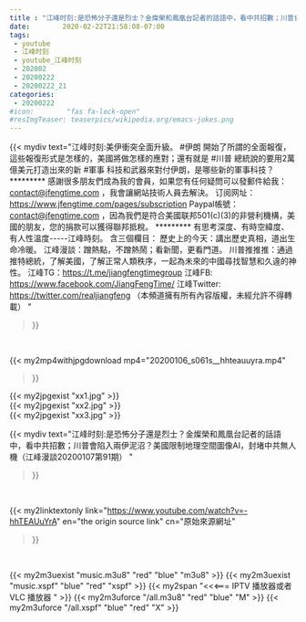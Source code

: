 ```yaml
---
title : "江峰时刻:是恐怖分子還是烈士？金燦榮和鳳凰台記者的話語中，看中共招數；川普會陷入兩伊泥沼？美國限制地理空間圖像AI，封堵中共無人機（江峰漫談20200107第91期） "
date:        2020-02-22T21:58:08-07:00
tags:
 - youtube
 - 江峰时刻
 - youtube_江峰时刻
 - 202002
 - 20200222
 - 20200222_21
categories:
 - 20200222
#icon:        "fas fa-lock-open"
#resImgTeaser: teaserpics/wikipedia.org/emacs-jokes.png
---
```


{{< mydiv text="江峰时刻:美伊衝突全面升級。 #伊朗 開始了所謂的全面報復，這些報復形式是怎樣的，美國將做怎樣的應對；還有就是 #川普 總統說的要用2萬億美元打造出來的新 #軍事 科技和武器來對付伊朗，是哪些新的軍事科技？     ********* 感謝很多朋友們成為我的會員，如果您有任何疑問可以發郵件給我：contact@jfengtime.com ，我會讓網站技術人員去解決。 订阅网址：https://www.jfengtime.com/pages/subscription Paypal帳號：contact@jfengtime.com ，因為我們是符合美國联邦501(c)(3)的非營利機構，美國的朋友，您的捐款可以獲得聯邦抵稅。     ********* 有思考深度、有時空緯度、有人性溫度-----江峰時刻。 含三個欄目： 歷史上的今天：講出歷史真相，道出生命冷暖。 江峰漫談：蹭熱點，不蹭熱鬧；看新聞，更看門道。 川普推推推：通過推特總統，了解美國，了解正常人類秩序，一起為未來的中國尋找智慧和久違的神性。  江峰TG：https://t.me/jiangfengtimegroup 江峰FB: https://www.facebook.com/JiangFengTime/ 江峰Twitter: https://twitter.com/realjiangfeng （本頻道擁有所有內容版權，未經允許不得轉載） "
>}}
<br>


{{< my2mp4withjpgdownload mp4="20200106_s061s__hhteauuyra.mp4"
>}}

{{< my2jpgexist "xx1.jpg" >}}<br>
{{< my2jpgexist "xx2.jpg" >}}<br>
{{< my2jpgexist "xx3.jpg" >}}<br>



{{< mydiv text="江峰时刻:是恐怖分子還是烈士？金燦榮和鳳凰台記者的話語中，看中共招數；川普會陷入兩伊泥沼？美國限制地理空間圖像AI，封堵中共無人機（江峰漫談20200107第91期） "
>}}
<br>

{{< my2linktextonly link="https://www.youtube.com/watch?v=-hhTEAUuYrA"
en="the origin source link" cn="原始來源網址"
>}}


<br>

{{< my2m3uexist "music.m3u8" "red"  "blue" "m3u8" >}} {{< my2m3uexist "music.xspf" "blue" "red"  "xspf" >}} {{< my2span "<<<=== IPTV 播放器或者 VLC 播放器 " >}} {{< my2m3uforce "/all.m3u8" "red"  "blue" "M" >}} {{< my2m3uforce "/all.xspf" "blue" "red"  "X" >}} 
